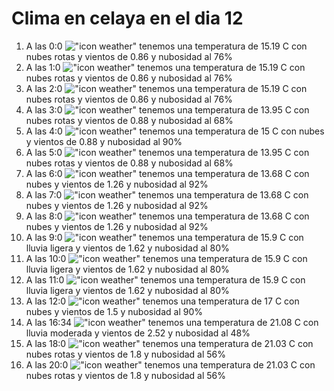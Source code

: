 # Clima en celaya en el dia 12

1. A las 0:0 !["icon weather"](http://openweathermap.org/img/w/04n.png) tenemos una temperatura de 15.19 C con nubes rotas y  vientos de 0.86 y nubosidad al 76%
1. A las 1:0 !["icon weather"](http://openweathermap.org/img/w/04n.png) tenemos una temperatura de 15.19 C con nubes rotas y  vientos de 0.86 y nubosidad al 76%
1. A las 2:0 !["icon weather"](http://openweathermap.org/img/w/04n.png) tenemos una temperatura de 15.19 C con nubes rotas y  vientos de 0.86 y nubosidad al 76%
1. A las 3:0 !["icon weather"](http://openweathermap.org/img/w/04n.png) tenemos una temperatura de 13.95 C con nubes rotas y  vientos de 0.88 y nubosidad al 68%
1. A las 4:0 !["icon weather"](http://openweathermap.org/img/w/04n.png) tenemos una temperatura de 15 C con nubes y  vientos de 0.88 y nubosidad al 90%
1. A las 5:0 !["icon weather"](http://openweathermap.org/img/w/04n.png) tenemos una temperatura de 13.95 C con nubes rotas y  vientos de 0.88 y nubosidad al 68%
1. A las 6:0 !["icon weather"](http://openweathermap.org/img/w/04n.png) tenemos una temperatura de 13.68 C con nubes y  vientos de 1.26 y nubosidad al 92%
1. A las 7:0 !["icon weather"](http://openweathermap.org/img/w/04n.png) tenemos una temperatura de 13.68 C con nubes y  vientos de 1.26 y nubosidad al 92%
1. A las 8:0 !["icon weather"](http://openweathermap.org/img/w/04d.png) tenemos una temperatura de 13.68 C con nubes y  vientos de 1.26 y nubosidad al 92%
1. A las 9:0 !["icon weather"](http://openweathermap.org/img/w/10d.png) tenemos una temperatura de 15.9 C con lluvia ligera y  vientos de 1.62 y nubosidad al 80%
1. A las 10:0 !["icon weather"](http://openweathermap.org/img/w/10d.png) tenemos una temperatura de 15.9 C con lluvia ligera y  vientos de 1.62 y nubosidad al 80%
1. A las 11:0 !["icon weather"](http://openweathermap.org/img/w/10d.png) tenemos una temperatura de 15.9 C con lluvia ligera y  vientos de 1.62 y nubosidad al 80%
1. A las 12:0 !["icon weather"](http://openweathermap.org/img/w/04d.png) tenemos una temperatura de 17 C con nubes y  vientos de 1.5 y nubosidad al 90%
1. A las 16:34 !["icon weather"](http://openweathermap.org/img/w/10d.png) tenemos una temperatura de 21.08 C con lluvia moderada y  vientos de 2.52 y nubosidad al 48%
1. A las 18:0 !["icon weather"](http://openweathermap.org/img/w/04d.png) tenemos una temperatura de 21.03 C con nubes rotas y  vientos de 1.8 y nubosidad al 56%
1. A las 20:0 !["icon weather"](http://openweathermap.org/img/w/04n.png) tenemos una temperatura de 21.03 C con nubes rotas y  vientos de 1.8 y nubosidad al 56%
